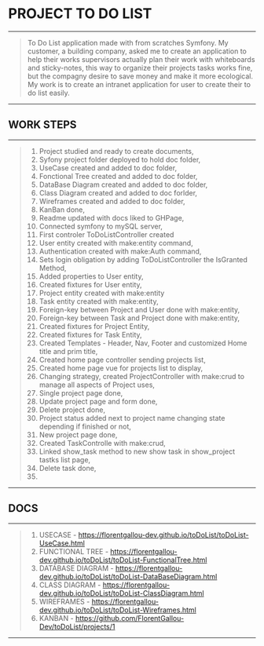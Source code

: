 # PROJECT TO DO LIST
-----
> To Do List application made with from scratches Symfony. My customer, a building company, asked me to create an application to help their works supervisors actually plan their work with whiteboards and sticky-notes, this way to organize their projects tasks works fine, but the compagny desire to save money and make it more ecological. My work is to create an intranet application for user to create their to do list easily.
-----
## WORK STEPS
-----
> 1. Project studied and ready to create documents,
> 2. Syfony project folder deployed to hold doc folder,
> 3. UseCase created and added to doc folder,
> 4. Fonctional Tree created and added to doc folder,
> 5. DataBase Diagram created and added to doc folder,
> 6. Class Diagram created and added to doc forlder,
> 7. Wireframes created and added to doc folder,
> 8. KanBan done,
> 9. Readme updated with docs liked to GHPage,
> 11. Connected symfony to mySQL server,
> 11. First controler ToDoListController created
> 12. User entity created with make:entity command,
> 13. Authentication created with make:Auth command,
> 14. Sets login obligation by adding ToDoListController the IsGranted Method,
> 15. Added properties to User entity,
> 16. Created fixtures for User entity,
> 17. Project entity created with make:entity
> 18. Task entity created with make:entity,
> 19. Foreign-key between Project and User done with make:entity,
> 20. Foreign-key between Task and Project done with make:entity,
> 21. Created fixtures for Project Entity,
> 22. Created fixtures for Task Entity,
> 23. Created Templates - Header, Nav, Footer and customized Home title and prim title,
> 24. Created home page controller sending projects list,
> 25. Created home page vue for projects list to display,
> 26. Changing strategy, created ProjectController with make:crud to manage all aspects of Project uses,
> 27. Single project page done,
> 28. Update project page and form done,
> 29. Delete project done,
> 30. Project status added next to project name changing state depending if finished or not,
> 31. New project page done,
> 32. Created TaskControlle with make:crud,
> 33. Linked show_task method to new show task in show_project tastks list page,
> 34. Delete task done,
> 35. 
-----
## DOCS
-----
> 1. USECASE - https://florentgallou-dev.github.io/toDoList/toDoList-UseCase.html
> 2. FUNCTIONAL TREE - https://florentgallou-dev.github.io/toDoList/toDoList-FunctionalTree.html
> 3. DATABASE DIAGRAM - https://florentgallou-dev.github.io/toDoList/toDoList-DataBaseDiagram.html
> 4. CLASS DIAGRAM - https://florentgallou-dev.github.io/toDoList/toDoList-ClassDiagram.html
> 5. WIREFRAMES - https://florentgallou-dev.github.io/toDoList/toDoList-Wireframes.html
> 6. KANBAN - https://github.com/FlorentGallou-Dev/toDoList/projects/1
----- 